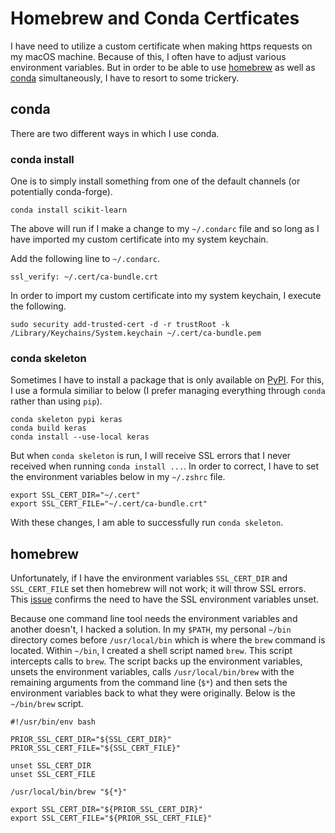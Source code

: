 # Homebrew and Conda Certficates
I have need to utilize a custom certificate when making https requests on my macOS machine.  Because of this, I often have to adjust various environment variables.  But in order to be able to use [homebrew](http://brew.sh) as well as [conda](http://conda.pydata.org/miniconda.html) simultaneously, I have to resort to some trickery.

## conda
There are two different ways in which I use conda.

### conda install
One is to simply install something from one of the default channels (or potentially conda-forge).

```
conda install scikit-learn
```

The above will run if I make a change to my `~/.condarc` file and so long as I have imported my custom certificate into my system keychain.  

Add the following line to `~/.condarc`.

```
ssl_verify: ~/.cert/ca-bundle.crt
```

In order to import my custom certificate into my system keychain, I execute the following.

```
sudo security add-trusted-cert -d -r trustRoot -k /Library/Keychains/System.keychain ~/.cert/ca-bundle.pem
```

### conda skeleton
Sometimes I have to install a package that is only available on [PyPI](https://pypi.python.org/pypi).  For this, I use a formula similiar to below (I prefer managing everything through `conda` rather than using `pip`).

```
conda skeleton pypi keras
conda build keras
conda install --use-local keras
```

But when `conda skeleton` is run, I will receive SSL errors that I never received when running `conda install ...`.  In order to correct, I have to set the environment variables below in my `~/.zshrc` file.

```
export SSL_CERT_DIR="~/.cert"
export SSL_CERT_FILE="~/.cert/ca-bundle.crt"
```

With these changes, I am able to successfully run `conda skeleton`.

## homebrew
Unfortunately, if I have the environment variables `SSL_CERT_DIR` and `SSL_CERT_FILE` set then homebrew will not work; it will throw SSL errors.  This [issue](https://github.com/Homebrew/legacy-homebrew/issues/43154) confirms the need to have the SSL environment variables unset.

Because one command line tool needs the environment variables and another doesn't, I hacked a solution.  In my `$PATH`, my personal `~/bin` directory comes before `/usr/local/bin` which is where the `brew` command is located.  Within `~/bin`, I created a shell script named `brew`.  This script intercepts calls to `brew`.  The script backs up the environment variables, unsets the environment variables, calls `/usr/local/bin/brew` with the remaining arguments from the command line (`$*`) and then sets the environment variables back to what they were originally.  Below is the `~/bin/brew` script.

```
#!/usr/bin/env bash

PRIOR_SSL_CERT_DIR="${SSL_CERT_DIR}"
PRIOR_SSL_CERT_FILE="${SSL_CERT_FILE}"

unset SSL_CERT_DIR
unset SSL_CERT_FILE

/usr/local/bin/brew "${*}"

export SSL_CERT_DIR="${PRIOR_SSL_CERT_DIR}"
export SSL_CERT_FILE="${PRIOR_SSL_CERT_FILE}"
```
